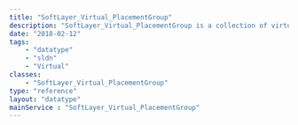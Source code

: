 ```yaml
---
title: "SoftLayer_Virtual_PlacementGroup"
description: "SoftLayer_Virtual_PlacementGroup is a collection of virtual guests to be placed relative to each other according to a rule. "
date: "2018-02-12"
tags:
    - "datatype"
    - "sldn"
    - "Virtual"
classes:
    - "SoftLayer_Virtual_PlacementGroup"
type: "reference"
layout: "datatype"
mainService : "SoftLayer_Virtual_PlacementGroup"
---
```

